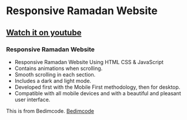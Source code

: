 # Responsive Ramadan Website 
## [Watch it on youtube](https://youtu.be/HrZSQpxfIxw)
### Responsive Ramadan Website 

- Responsive Ramadan Website Using HTML CSS & JavaScript
- Contains animations when scrolling.
- Smooth scrolling in each section.
- Includes a dark and light mode.
- Developed first with the Mobile First methodology, then for desktop.
- Compatible with all mobile devices and with a beautiful and pleasant user interface.

This is from Bedimcode. [Bedimcode](https://www.youtube.com/c/Bedimcode)

